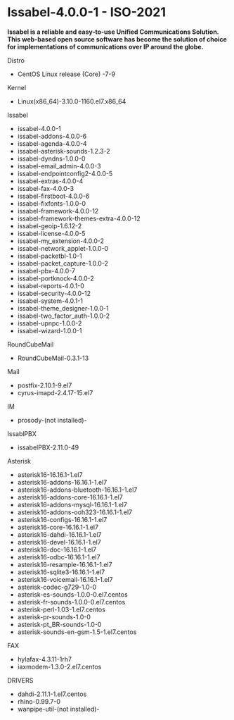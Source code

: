# Issabel-4.0.0-1 - ISO-2021
 
 **Issabel is a reliable and easy-to-use Unified Communications Solution. This web-based open source software has become the solution of choice for implementations of communications over IP around the globe.**
 
 Distro
  - CentOS Linux release (Core) -7-9

 Kernel
  - Linux(x86_64)-3.10.0-1160.el7.x86_64

 Issabel
  - issabel-4.0.0-1
  - issabel-addons-4.0.0-6
  - issabel-agenda-4.0.0-4
  - issabel-asterisk-sounds-1.2.3-2
  - issabel-dyndns-1.0.0-0
  - issabel-email_admin-4.0.0-3
  - issabel-endpointconfig2-4.0.0-5
  - issabel-extras-4.0.0-4
  - issabel-fax-4.0.0-3
  - issabel-firstboot-4.0.0-6
  - issabel-fixfonts-1.0.0-0
  - issabel-framework-4.0.0-12
  - issabel-framework-themes-extra-4.0.0-12
  - issabel-geoip-1.6.12-2
  - issabel-license-4.0.0-5
  - issabel-my_extension-4.0.0-2
  - issabel-network_applet-1.0.0-0
  - issabel-packetbl-1.0-1
  - issabel-packet_capture-1.0.0-2
  - issabel-pbx-4.0.0-7
  - issabel-portknock-4.0.0-2
  - issabel-reports-4.0.1-0
  - issabel-security-4.0.0-12
  - issabel-system-4.0.1-1
  - issabel-theme_designer-1.0.0-1
  - issabel-two_factor_auth-1.0.0-2
  - issabel-upnpc-1.0.0-2
  - issabel-wizard-1.0.0-1

 RoundCubeMail
  - RoundCubeMail-0.3.1-13

 Mail
  - postfix-2.10.1-9.el7
  - cyrus-imapd-2.4.17-15.el7

 IM
  - prosody-(not installed)- 

 IssablPBX
  - issabelPBX-2.11.0-49

 Asterisk
  - asterisk16-16.16.1-1.el7
  - asterisk16-addons-16.16.1-1.el7
  - asterisk16-addons-bluetooth-16.16.1-1.el7
  - asterisk16-addons-core-16.16.1-1.el7
  - asterisk16-addons-mysql-16.16.1-1.el7
  - asterisk16-addons-ooh323-16.16.1-1.el7
  - asterisk16-configs-16.16.1-1.el7
  - asterisk16-core-16.16.1-1.el7
  - asterisk16-dahdi-16.16.1-1.el7
  - asterisk16-devel-16.16.1-1.el7
  - asterisk16-doc-16.16.1-1.el7
  - asterisk16-odbc-16.16.1-1.el7
  - asterisk16-resample-16.16.1-1.el7
  - asterisk16-sqlite3-16.16.1-1.el7
  - asterisk16-voicemail-16.16.1-1.el7
  - asterisk-codec-g729-1.0-0
  - asterisk-es-sounds-1.0.0-0.el7.centos
  - asterisk-fr-sounds-1.0.0-0.el7.centos
  - asterisk-perl-1.03-1.el7.centos
  - asterisk-pr-sounds-1.0-0
  - asterisk-pt_BR-sounds-1.0-0
  - asterisk-sounds-en-gsm-1.5-1.el7.centos

 FAX
  - hylafax-4.3.11-1rh7
  - iaxmodem-1.3.0-2.el7.centos

 DRIVERS
  - dahdi-2.11.1-1.el7.centos
  - rhino-0.99.7-0
  - wanpipe-util-(not installed)- 


